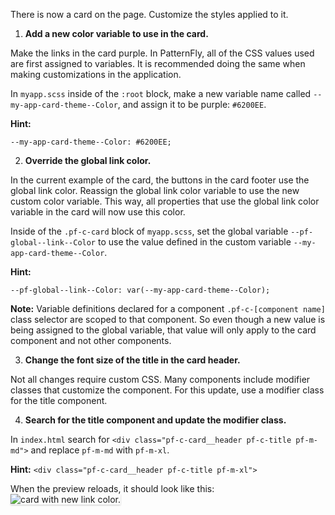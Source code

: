 There is now a card on the page. Customize the styles applied to it.
 
1) <strong>Add a new color variable to use in the card.</strong> 

Make the links in the card purple. In PatternFly, all of the CSS values used are first assigned to variables. It is recommended doing the same when making customizations in the application.
 
In `myapp.scss` inside of the `:root` block, make a new variable name called `--my-app-card-theme--Color`, and assign it to be purple: `#6200EE`.

<strong>Hint:</strong> 
```
--my-app-card-theme--Color: #6200EE;
```
 
2) <strong>Override the global link color.</strong> 

In the current example of the card, the buttons in the card footer use the global link color. Reassign the global link color variable to use the new custom color variable. This way, all properties that use the global link color variable in the card will now use this color.
 
Inside of the `.pf-c-card` block of `myapp.scss`, set the global variable `--pf-global--link--Color` to use the value defined in the custom variable `--my-app-card-theme--Color`. 

<strong>Hint:</strong>
```
--pf-global--link--Color: var(--my-app-card-theme--Color);
```

<strong>Note:</strong> Variable definitions declared for a component `.pf-c-[component name]` class selector are scoped to that component. So even though a new value is being assigned to the global variable, that value will only apply to the card component and not other components.

3) <strong>Change the font size of the title in the card header.</strong> 

Not all changes require custom CSS. Many components include modifier classes that customize the component. For this update, use a modifier class for the title component.
 
4) <strong>Search for the title component and update the modifier class.</strong>

In `index.html` search for `<div class="pf-c-card__header pf-c-title pf-m-md">` and replace `pf-m-md` with `pf-m-xl`.
 
<strong>Hint:</strong> `<div class="pf-c-card__header pf-c-title pf-m-xl">`
 
When the preview reloads, it should look like this:
<img src="override-extend-variables/assets/devconf-artboard-2.png" alt="card with new link color." style="box-shadow: rgba(3, 3, 3, 0.2) 0px 1.25px 2.5px 0px;" />
